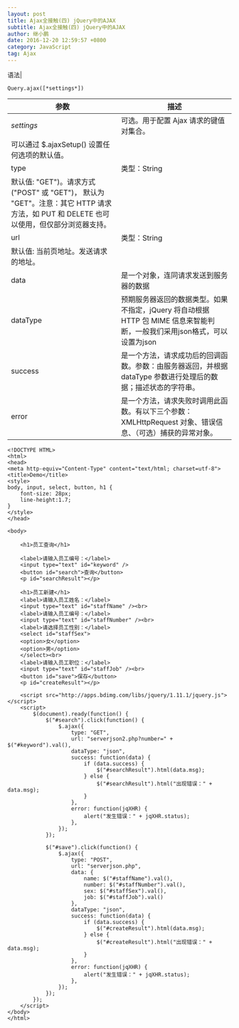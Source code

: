 ```yaml
---
layout: post
title: Ajax全接触(四) jQuery中的AJAX
subtitle: Ajax全接触(四) jQuery中的AJAX
author: 继小鹏
date: 2016-12-20 12:59:57 +0800
category: JavaScript
tag: Ajax
---
```

语法|

    Query.ajax([*settings*])



参数|描述
---|---
*settings*|可选。用于配置 Ajax 请求的键值对集合。
|可以通过 $.ajaxSetup() 设置任何选项的默认值。
type|类型：String
|默认值: "GET")。请求方式 ("POST" 或 "GET")， 默认为 "GET"。注意：其它 HTTP 请求方法，如 PUT 和 DELETE 也可以使用，但仅部分浏览器支持。
url| 类型：String
|默认值: 当前页地址。发送请求的地址。
data|是一个对象，连同请求发送到服务器的数据
dataType|预期服务器返回的数据类型。如果不指定，jQuery 将自动根据 HTTP 包 MIME 信息来智能判断，一般我们采用json格式，可以设置为json
success|是一个方法，请求成功后的回调函数。参数：由服务器返回，并根据 dataType 参数进行处理后的数据；描述状态的字符串。
error|是一个方法，请求失败时调用此函数。有以下三个参数：XMLHttpRequest 对象、错误信息、（可选）捕获的异常对象。



	<!DOCTYPE HTML>
	<html>
	<head>
	<meta http-equiv="Content-Type" content="text/html; charset=utf-8">
	<title>Demo</title>
	<style>
	body, input, select, button, h1 {
		font-size: 28px;
		line-height:1.7;
	}
	</style>
	</head>

	<body>

		<h1>员工查询</h1>

		<label>请输入员工编号：</label>
		<input type="text" id="keyword" />
		<button id="search">查询</button>
		<p id="searchResult"></p>

		<h1>员工新建</h1>
		<label>请输入员工姓名：</label>
		<input type="text" id="staffName" /><br>
		<label>请输入员工编号：</label>
		<input type="text" id="staffNumber" /><br>
		<label>请选择员工性别：</label>
		<select id="staffSex">
		<option>女</option>
		<option>男</option>
		</select><br>
		<label>请输入员工职位：</label>
		<input type="text" id="staffJob" /><br>
		<button id="save">保存</button>
		<p id="createResult"></p>

		<script src="http://apps.bdimg.com/libs/jquery/1.11.1/jquery.js"></script>
		<script>
			$(document).ready(function() {
				$("#search").click(function() {
					$.ajax({
						type: "GET",
						url: "serverjson2.php?number=" + $("#keyword").val(),
						dataType: "json",
						success: function(data) {
							if (data.success) {
								$("#searchResult").html(data.msg);
							} else {
								$("#searchResult").html("出现错误：" + data.msg);
							}
						},
						error: function(jqXHR) {
							alert("发生错误：" + jqXHR.status);
						},
					});
				});

				$("#save").click(function() {
					$.ajax({
						type: "POST",
						url: "serverjson.php",
						data: {
							name: $("#staffName").val(),
							number: $("#staffNumber").val(),
							sex: $("#staffSex").val(),
							job: $("#staffJob").val()
						},
						dataType: "json",
						success: function(data) {
							if (data.success) {
								$("#createResult").html(data.msg);
							} else {
								$("#createResult").html("出现错误：" + data.msg);
							}
						},
						error: function(jqXHR) {
							alert("发生错误：" + jqXHR.status);
						},
					});
				});
			});
		</script>
	</body>
	</html>